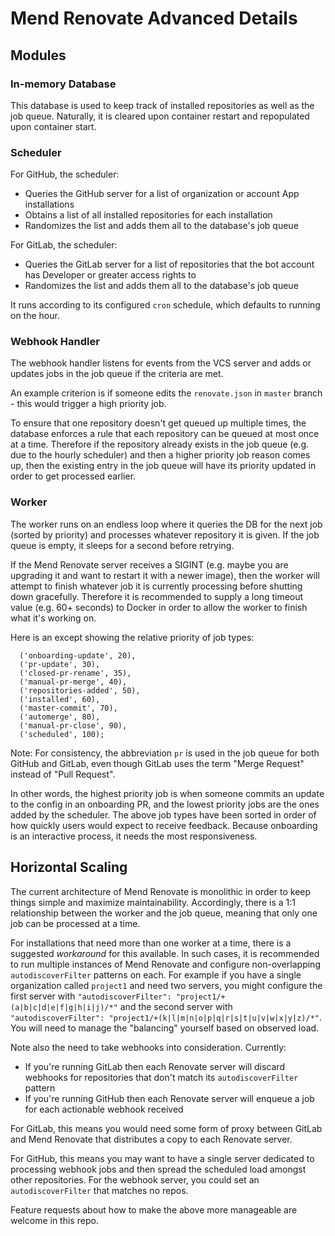 # Mend Renovate Advanced Details

## Modules

### In-memory Database

This database is used to keep track of installed repositories as well as the job queue. Naturally, it is cleared upon container restart and repopulated upon container start.

### Scheduler

For GitHub, the scheduler:

- Queries the GitHub server for a list of organization or account App installations
- Obtains a list of all installed repositories for each installation
- Randomizes the list and adds them all to the database's job queue

For GitLab, the scheduler:

- Queries the GitLab server for a list of repositories that the bot account has Developer or greater access rights to
- Randomizes the list and adds them all to the database's job queue

It runs according to its configured `cron` schedule, which defaults to running on the hour.

### Webhook Handler

The webhook handler listens for events from the VCS server and adds or updates jobs in the job queue if the criteria are met.

An example criterion is if someone edits the `renovate.json` in `master` branch - this would trigger a high priority job.

To ensure that one repository doesn't get queued up multiple times, the database enforces a rule that each repository can be queued at most once at a time. Therefore if the repository already exists in the job queue (e.g. due to the hourly scheduler) and then a higher priority job reason comes up, then the existing entry in the job queue will have its priority updated in order to get processed earlier.

### Worker

The worker runs on an endless loop where it queries the DB for the next job (sorted by priority) and processes whatever repository it is given. If the job queue is empty, it sleeps for a second before retrying.

If the Mend Renovate server receives a SIGINT (e.g. maybe you are upgrading it and want to restart it with a newer image), then the worker will attempt to finish whatever job it is currently processing before shutting down gracefully.
Therefore it is recommended to supply a long timeout value (e.g. 60+ seconds) to Docker in order to allow the worker to finish what it's working on.

Here is an except showing the relative priority of job types:

```
  ('onboarding-update', 20),
  ('pr-update', 30),
  ('closed-pr-rename', 35),
  ('manual-pr-merge', 40),
  ('repositories-added', 50),
  ('installed', 60),
  ('master-commit', 70),
  ('automerge', 80),
  ('manual-pr-close', 90),
  ('scheduled', 100);
```

Note: For consistency, the abbreviation `pr` is used in the job queue for both GitHub and GitLab, even though GitLab uses the term "Merge Request" instead of "Pull Request".

In other words, the highest priority job is when someone commits an update to the config in an onboarding PR, and the lowest priority jobs are the ones added by the scheduler. The above job types have been sorted in order of how quickly users would expect to receive feedback. Because onboarding is an interactive process, it needs the most responsiveness.

## Horizontal Scaling

The current architecture of Mend Renovate is monolithic in order to keep things simple and maximize maintainability. Accordingly, there is a 1:1 relationship between the worker and the job queue, meaning that only one job can be processed at a time.

For installations that need more than one worker at a time, there is a suggested _workaround_ for this available. In such cases, it is recommended to run multiple instances of Mend Renovate and configure non-overlapping `autodiscoverFilter` patterns on each. For example if you have a single organization called `project1` and need two servers, you might configure the first server with `"autodiscoverFilter": "project1/+(a|b|c|d|e|f|g|h|i|j)/*"` and the second server with `"autodiscoverFilter": "project1/+(k|l|m|n|o|p|q|r|s|t|u|v|w|x|y|z)/*"`. You will need to manage the "balancing" yourself based on observed load.

Note also the need to take webhooks into consideration. Currently:
- If you're running GitLab then each Renovate server will discard webhooks for repositories that don't match its `autodiscoverFilter` pattern
- If you're running GitHub then each Renovate server will enqueue a job for each actionable webhook received

For GitLab, this means you would need some form of proxy between GitLab and Mend Renovate that distributes a copy to each Renovate server.

For GitHub, this means you may want to have a single server dedicated to processing webhook jobs and then spread the scheduled load amongst other repositories. For the webhook server, you could set an `autodiscoverFilter` that matches no repos.

Feature requests about how to make the above more manageable are welcome in this repo.
